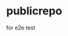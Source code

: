 # publicrepo
for e2e test




























































































































































































































































































































































































































































































































































































































































































































































































































































































































































































































































































































































































































































































































































































































































































































































































































































































































































































































































































































































































































































































































































































































































































































































































































































































































































































































































































































































































































































































































































































































































































































































































































































































